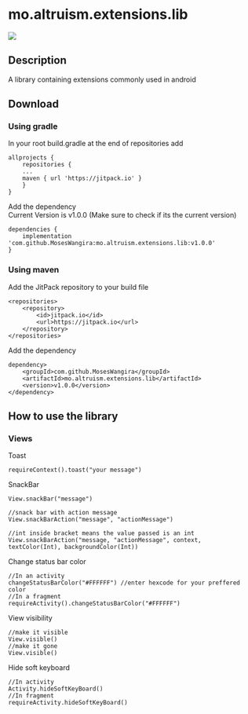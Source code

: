 # mo.altruism.extensions.lib
[![](https://jitpack.io/v/MosesWangira/mo.altruism.extensions.lib.svg)](https://jitpack.io/#MosesWangira/mo.altruism.extensions.lib)


## Description
A library containing extensions commonly used in android

## Download 

### Using gradle
In your root build.gradle at the end of repositories add
```
allprojects {
 	repositories {
	...
	maven { url 'https://jitpack.io' }
	}
}
```

Add the dependency<br/>
Current Version is v1.0.0 (Make sure to check if its the current version)

```
dependencies {
    implementation 'com.github.MosesWangira:mo.altruism.extensions.lib:v1.0.0'
}
```

### Using maven
Add the JitPack repository to your build file

```
<repositories>
	<repository>
		<id>jitpack.io</id>
		<url>https://jitpack.io</url>
	</repository>
</repositories>
```

Add the dependency

```
dependency>
	<groupId>com.github.MosesWangira</groupId>
	<artifactId>mo.altruism.extensions.lib</artifactId>
	<version>v1.0.0</version>
</dependency>
```

## How to use the library
### Views
Toast
```
requireContext().toast("your message")
```
SnackBar 
```
View.snackBar("message")

//snack bar with action message
View.snackBarAction("message", "actionMessage")

//int inside bracket means the value passed is an int
View.snackBarAction("message, "actionMessage", context, textColor(Int), backgroundColor(Int)) 
```
Change status bar color
```
//In an activity
changeStatusBarColor("#FFFFFF") //enter hexcode for your preffered color
//In a fragment
requireActivity().changeStatusBarColor("#FFFFFF")
```
View visibility
```
//make it visible
View.visible()
//make it gone
View.visible()
```
Hide soft keyboard
```
//In activity
Activity.hideSoftKeyBoard()
//In fragment
requireActivity.hideSoftKeyBoard()
```
